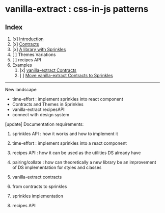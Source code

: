 # vanilla-extract : css-in-js patterns




## Index
1. [x] [Introduction](intro.md)
2. [x] [Contracts](contracts.md)
3. [x] [A library with Sprinkles](library-with-Sprinkles.md)
4. [ ] Themes Variations
5. [ ] recipes API
6. Examples
      1. [x] [vanilla-extract Contracts](examples/vanilla-extract-Contracts/README.md)
      2. [ ] [Move vanilla-extract Contracts to Sprinkles](examples/move-Contracts-to-Sprinkles/README.md)




















---


New landscape
* time-effort : implement sprinkles into react component
* Contracts and Themes in Sprinkles
* vanilla-extract recipesAPI
* connect with design system


[update] Documentation requirements:
1. sprinkles API : how it works and how to implement it
2. time-effort : implement sprinkles into a react component
3. recipes API : how it can be used as the utilities DS already have
4. pairing/collate : how can theoretically a new library be an improvement of DS implementation for styles and classes




5. vanilla-extract contracts
6. from contracts to sprinkles
7. sprinkles implementation
8. recipes API













